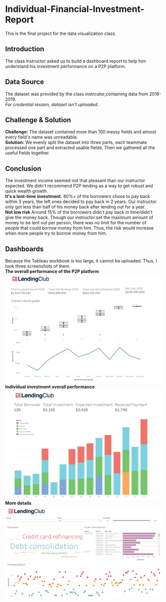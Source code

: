 # Individual-Financial-Investment-Report
This is the final project for the data visualization class.

## Introduction
The class instructor asked us to build a dashboard report to help him understand his investment performance on a P2P platform.

## Data Source
The dataset was provided by the class instrcutor,containing data from 2018-2019. </br>
*For credential resaon, dataset isn't uploaded.*

## Challenge & Solution
**Challenge:** The dataset contained more than 100 messy fields and almost every field's name was unreadable. </br>
**Solution:** We evenly split the dataset into three parts, each teammate processed one part and extracted usable fields. Then we gathered all the useful fields together.



## Conclusion
The investment income seemed not that pleasant than our instructor expected. We didn't recommend P2P lending as a way to get robust and quick wealth growth. </br>
**It's a lont-time investment.** 80%+ of the borrowers chose to pay back within 3 years, the left ones decided to pay back in 2 years. Our instructor only got less than half of his money back after lending out for a year.</br>
**Not low risk** Around 15% of the borrowers didn't pay back in time/didn't give the money back. Though our instructor set the maximum amount of money to be lent out per person, there was no limit for the number of people that could borrow money from him. Thus, the risk would increase when more people try to borrow money from him.


## Dashboards
Because the Tableau workbook is too large, it cannot be uploaded. Thus, I took three screenshots of them.</br>
**The overall performance of the P2P platform**</br>
![](Images/p1.png) </br>
**Individual investment overall performance** </br>
![](Images/p2.png)
**More details** </br>
![](Images/p3.png)
